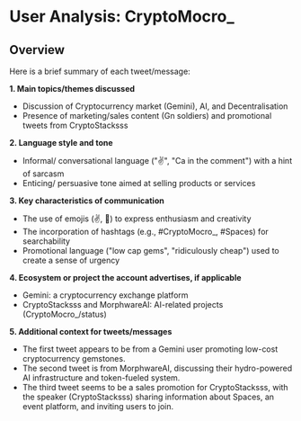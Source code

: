# User Analysis: CryptoMocro_

## Overview

Here is a brief summary of each tweet/message:

**1. Main topics/themes discussed**
- Discussion of Cryptocurrency market (Gemini), AI, and Decentralisation
- Presence of marketing/sales content (Gn soldiers) and promotional tweets from CryptoStacksss

**2. Language style and tone**
- Informal/ conversational language ("✌️", "Ca in the comment") with a hint of sarcasm
- Enticing/ persuasive tone aimed at selling products or services

**3. Key characteristics of communication**
- The use of emojis (✌️, 🫡) to express enthusiasm and creativity
- The incorporation of hashtags (e.g., #CryptoMocro_, #Spaces) for searchability
- Promotional language ("low cap gems", "ridiculously cheap") used to create a sense of urgency

**4. Ecosystem or project the account advertises, if applicable**
- Gemini: a cryptocurrency exchange platform
- CryptoStacksss and MorphwareAI: AI-related projects (CryptoMocro_/status)

**5. Additional context for tweets/messages**

* The first tweet appears to be from a Gemini user promoting low-cost cryptocurrency gemstones.
* The second tweet is from MorphwareAI, discussing their hydro-powered AI infrastructure and token-fueled system.
* The third tweet seems to be a sales promotion for CryptoStacksss, with the speaker (CryptoStacksss) sharing information about Spaces, an event platform, and inviting users to join.